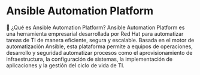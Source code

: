 # Ansible Automation Platform

📘 ¿Qué es Ansible Automation Platform?
Ansible Automation Platform es una herramienta empresarial desarrollada por Red Hat para automatizar tareas de TI de manera eficiente, segura y escalable. 
Basada en el motor de automatización Ansible, esta plataforma permite a equipos de operaciones, desarrollo y seguridad automatizar procesos como el aprovisionamiento de infraestructura, la configuración de sistemas, la implementación de aplicaciones y la gestión del ciclo de vida de TI.
